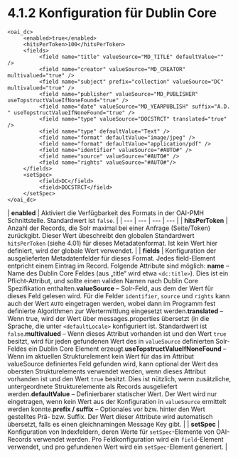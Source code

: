 # 4.1.2 Konfiguration für Dublin Core

```markup
<oai_dc>
     <enabled>true</enabled>
     <hitsPerToken>100</hitsPerToken>
     <fields>
          <field name="title" valueSource="MD_TITLE" defaultValue="" />
          <field name="creator" valueSource="MD_CREATOR" multivalued="true" />
          <field name="subject" prefix="collection" valueSource="DC" multivalued="true" />
          <field name="publisher" valueSource="MD_PUBLISHER" useTopstructValueIfNoneFound="true" />
          <field name="date" valueSource="MD_YEARPUBLISH" suffix="A.D. " useTopstructValueIfNoneFound="true" />
          <field name="type" valueSource="DOCSTRCT" translated="true" />
          <field name="type" defaultValue="Text" />
          <field name="format" defaultValue="image/jpeg" />
          <field name="format" defaultValue="application/pdf" />
          <field name="identifier" valueSource="#AUTO#" />
          <field name="source" valueSource="#AUTO#" />
          <field name="rights" valueSource="#AUTO#"/>
     </fields>
     <setSpec>
          <field>DC</field>
          <field>DOCSTRCT</field>
     </setSpec>
</oai_dc>
```



| **enabled** | Aktiviert die Verfügbarkeit des Formats in der OAI-PMH Schnittstelle. Standardwert ist `false`. |
| --- | --- | --- | --- |
| **hitsPerToken** | Anzahl der Records, die Solr maximal bei einer Anfrage \(Seite/Token\) zurückgibt. Dieser Wert übeschreibt den globalen Standardwert `hitsPerToken` \(siehe 4.01\) für dieses Metadatenformat. Ist kein Wert hier definiert, wird der globale Wert verwendet. |
| **fields**   | Konfiguration der ausgelieferten Metadatenfelder für dieses Format. Jedes field-Element entpricht einem Eintrag im Record. Folgende Attribute sind möglich: **name** – Name des Dublin Core Feldes \(aus „title“ wird etwa `<dc:title>`\). Dies ist ein Pflicht-Attribut, und sollte einen validen Namen nach Dublin Core Spezifikation enthalten.**valueSource** – Solr-Feld, aus dem der Wert für dieses Feld gelesen wird. Für die Felder `identifier`, `source` und `rights` kann auch der Wert `AUTO` eingetragen werden, wobei dann im Programm fest definierte Algorithmen zur Wertermittlung eingesetzt werden.**translated** – Wenn true, wird der Wert über messages.properties übersetzt \(in die Sprache, die unter `<defaultLocale>` konfiguriert ist. Standardwert ist `false`.**multivalued** – Wenn dieses Attribut vorhanden ist und den Wert `true` besitzt, wird für jeden gefundenen Wert des in `valueSource` definierten Solr-Feldes ein Dublin Core Element erzeugt.**useTopstructValueIfNoneFound** – Wenn im aktuellen Strukturelement kein Wert für das im Attribut valueSource definiertes Feld gefunden wird, kann optional der Wert des obersten Strukturelements verwendet werden, wenn dieses Attribut vorhanden ist und den Wert `true` besitzt. Dies ist nützlich, wenn zusätzliche, untergeordnete Strukturelemente als Records ausgeliefert werden.**defaultValue** – Definierbarer statischer Wert. Der Wert wird nur eingetragen, wenn kein Wert aus der Konfiguration in `valueSource` ermittelt werden konnte.**prefix / suffix** – Optionales vor bzw. hinter den Wert gestelltes Prä- bzw. Suffix. Der Wert dieser Attribute wird automatisch übersetzt, falls es einen gleichnamingen Message Key gibt. |
| **setSpec**  | Konfiguration von Indexfeldern, deren Werte für `setSpec`-Elemente von OAI-Records verwendet werden. Pro Feldkonfiguration wird ein `field`-Element verwendet, und pro gefundenen Wert wird ein `setSpec`-Element generiert. |

